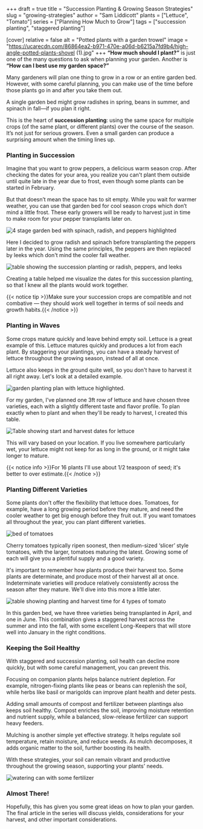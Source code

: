 +++
draft = true
title = "Succession Planting & Growing Season Strategies"
slug = "growing-strategies"
author = "Sam Liddicott"
plants = ["Lettuce", "Tomato"]
series = ["Planning How Much to Grow"]
tags = ["succession planting", "staggered planting"]

[cover]
relative = false
alt = "Potted plants with a garden trowel"
image = "https://ucarecdn.com/86864ea2-b971-470e-a06d-b6215a7fd9b4/high-angle-potted-plants-shovel (1).jpg"
+++
**“How much should I plant?”** is just one of the many questions to ask when planning your garden. Another is **“How can I best use my garden space?”** 

Many gardeners will plan one thing to grow in a row or an entire garden bed. However, with some careful planning, you can make use of the time before those plants go in and after you take them out.

A single garden bed might grow radishes in spring, beans in summer, and spinach in fall—if you plan it right.

This is the heart of **succession planting**: using the same space for multiple crops (of the same plant, or different plants) over the course of the season. It’s not just for serious growers. Even a small garden can produce a surprising amount when the timing lines up.

### Planting in Succession

Imagine that you want to grow peppers, a delicious warm season crop. After checking the dates for your area, you realize you can't plant them outside until quite late in the year due to frost, even though some plants can be started in February. 

But that doesn’t mean the space has to sit empty. While you wait for warmer weather, you can use that garden bed for cool season crops which don’t mind a little frost. These early growers will be ready to harvest just in time to make room for your pepper transplants later on.

![4 stage garden bed with spinach, radish, and peppers highlighted](https://ucarecdn.com/fa89bc78-f642-4a29-a0c6-7ecc0de230ff/Untitled-2.png)

Here I decided to grow radish and spinach before transplanting the peppers later in the year. Using the same principles, the peppers are then replaced by leeks which don't mind the cooler fall weather.

![table showing the succession planting or radish, peppers, and leeks](https://ucarecdn.com/473c58e0-1212-4f8d-b639-8113d5e30611/succession%20plantingn%20table.PNG)

Creating a table helped me visualize the dates for this succession planting, so that I knew all the plants would work together.

{{< notice tip >}}Make sure your succession crops are compatible and not combative — they should work well together in terms of soil needs and growth habits.{{< /notice >}}

### Planting in Waves

Some crops mature quickly and leave behind empty soil. Lettuce is a great example of this. Lettuce matures quickly and produces a lot from each plant. By staggering your plantings, you can have a steady harvest of lettuce throughout the growing season, instead of all at once.

Lettuce also keeps in the ground quite well, so you don't have to harvest it all right away. Let's look at a detailed example.

![garden planting plan with lettuce highlighted.](https://ucarecdn.com/e6d11814-1f9a-4499-9b00-4abc030c4838/Untitled-3%20(1).png "My lettuce is eventually replaced by broccoli for the colder months.")

For my garden, I've planned one 3ft row of lettuce and have chosen three varieties, each with a slightly different taste and flavor profile. To plan exactly when to plant and when they'll be ready to harvest, I created this table.

![Table showing start and harvest dates for lettuce](https://ucarecdn.com/05559d54-0858-48ba-ae32-71a9825b94f1/Lettuce%20planting%20row.PNG)

This will vary based on your location. If you live somewhere particularly wet, your lettuce might not keep for as long in the ground, or it might take longer to mature.

{{< notice info >}}For 16 plants I'll use about 1/2 teaspoon of seed; it's better to over estimate.{{< /notice >}}

### Planting Different Varieties

Some plants don't offer the flexibility that lettuce does. Tomatoes, for example, have a long growing period before they mature, and need the cooler weather to get big enough before they fruit out. If you want tomatoes all throughout the year, you can plant different varieties.

![bed of tomatoes](https://ucarecdn.com/eaa0d981-02ea-4c34-b9df-a92177bcf637/Tomato%20Bed.png)

Cherry tomatoes typically ripen soonest, then medium-sized ‘slicer’ style tomatoes, with the larger, tomatoes maturing the latest. Growing some of each will give you a plentiful supply and a good variety.

It's important to remember how plants produce their harvest too. Some plants are determinate, and produce most of their harvest all at once. Indeterminate varieties will produce relatively consistently across the season after they mature. We'll dive into this more a little later. 

![table showing planting and harvest time for 4 types of tomato](https://ucarecdn.com/08105e3b-cbc7-4961-b842-dd8f515dbc18/Tomato%20table.PNG)

In this garden bed, we have three varieties being transplanted in April, and one in June. This combination gives a staggered harvest across the summer and into the fall, with some excellent Long-Keepers that will store well into January in the right conditions.

### Keeping the Soil Healthy

With staggered and succession planting, soil health can decline more quickly, but with some careful management, you can prevent this.

Focusing on companion plants helps balance nutrient depletion. For example, nitrogen-fixing plants like peas or beans can replenish the soil, while herbs like basil or marigolds can improve plant health and deter pests.

Adding small amounts of compost and fertilizer between plantings also keeps soil healthy. Compost enriches the soil, improving moisture retention and nutrient supply, while a balanced, slow-release fertilizer can support heavy feeders.

Mulching is another simple yet effective strategy. It helps regulate soil temperature, retain moisture, and reduce weeds. As mulch decomposes, it adds organic matter to the soil, further boosting its health.

With these strategies, your soil can remain vibrant and productive throughout the growing season, supporting your plants' needs.

![watering can with some fertilizer](https://ucarecdn.com/c89299b0-ae3c-4f47-85de-e0f403cb3260/watering-pot-plant.jpg)

### Almost There!

Hopefully, this has given you some great ideas on how to plan your garden. The final article in the series will discuss yields, considerations for your harvest, and other important considerations.
